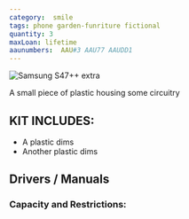 ```yaml
---
category:  smile
tags: phone garden-funriture fictional
quantity: 3
maxLoan: lifetime
aaunumbers:  AAU#3 AAU77 AAUDD1
---
```

![Samsung S47++ extra](plastic.png)

A small piece of plastic housing some circuitry
## KIT INCLUDES:
- A plastic dims 
-  Another plastic dims

## Drivers / Manuals

### Capacity and Restrictions:
